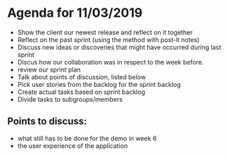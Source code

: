 # Agenda for 11/03/2019

* Show the client our newest release and reflect on it together
* Reflect on the past sprint (using the method with post-it notes)
* Discuss new ideas or discoveries that might have occurred during last sprint
* Discus how our collaboration was in respect to the week before.
* review our sprint plan
* Talk about points of discussion, listed below
* Pick user stories from the backlog for the sprint backlog
* Create actual tasks based on sprint backlog
* Divide tasks to subgroups/members

## Points to discuss:
* what still has to be done for the demo in week 6
* the user experience of the application
